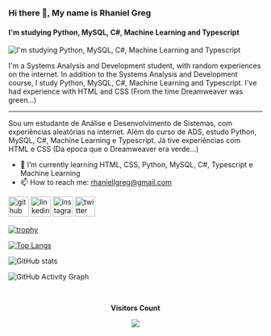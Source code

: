 ### Hi there 👋, My name is Rhaniel Greg
#### I'm studying Python, MySQL, C#, Machine Learning and Typescript
![I'm studying Python, MySQL, C#, Machine Learning and Typescript](https://i.imgur.com/Xiw0dmk.png)

I'm a Systems Analysis and Development student, with random experiences on the internet.
In addition to the Systems Analysis and Development course, I study Python, MySQL, C#, Machine Learning and Typescript.
I've had experience with HTML and CSS (From the time Dreamweaver was green...)
---------------- --------------------- ----------------
Sou um estudante de Análise e Desenvolvimento de Sistemas, com experiências aleatórias  na internet.
Além do curso de ADS, estudo Python, MySQL, C#, Machine Learning e Typescript.
Já tive experiências com HTML e CSS (Da epoca que o Dreamweaver era verde...)

- 🌱 I’m currently learning HTML, CSS, Python, MySQL, C#, Typescript e Machine Learning 
- 📫 How to reach me: rhaniellgreg@gmail.com 


[<img src='https://cdn.jsdelivr.net/npm/simple-icons@3.0.1/icons/github.svg' alt='github' height='40'>](https://github.com/rhanielgreg)  [<img src='https://cdn.jsdelivr.net/npm/simple-icons@3.0.1/icons/linkedin.svg' alt='linkedin' height='40'>](https://www.linkedin.com/in/rhanielgreg/)  [<img src='https://cdn.jsdelivr.net/npm/simple-icons@3.0.1/icons/instagram.svg' alt='instagram' height='40'>](https://www.instagram.com/rgpsgreg/)  [<img src='https://cdn.jsdelivr.net/npm/simple-icons@3.0.1/icons/twitter.svg' alt='twitter' height='40'>](https://twitter.com/rhanielgreg)  

[![trophy](https://github-profile-trophy.vercel.app/?username=rhanielgreg)](https://github.com/ryo-ma/github-profile-trophy)

[![Top Langs](https://github-readme-stats.vercel.app/api/top-langs/?username=rhanielgreg)](https://github.com/anuraghazra/github-readme-stats)

![GitHub stats](https://github-readme-stats.vercel.app/api?username=rhanielgreg&show_icons=true)  

![GitHub Activity Graph](https://activity-graph.herokuapp.com/graph?username=rhanielgreg)  

<div align="center">
<br><p align="centre"><b>Visitors Count</b></p>  
<p align="center"><img align="center" src="https://profile-counter.glitch.me/{rhanielgreg}/count.svg" /></p> 
<br>
</div>

